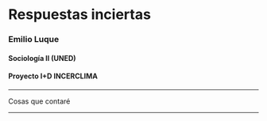 # Respuestas inciertas

### Emilio Luque
#### Sociología II (UNED)

#### Proyecto I+D INCERCLIMA

***

Cosas que contaré

***
